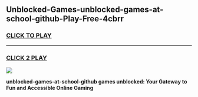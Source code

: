 
## Unblocked-Games-unblocked-games-at-school-github-Play-Free-4cbrr
<h3>
<a href="https://premium76.site?title=unblocked-games-at-school-github&ref=22A">CLICK TO PLAY</a></h3>
<hr>

<h3>
<a href="https://premium76.site?title=unblocked-games-at-school-github&ref=22A">CLICK 2 PLAY</a>
  
</h3>

<a href="https://premium76.site?title=unblocked-games-at-school-github&ref=22A"><img src="https://clearcache.store/games.png"></a>


**unblocked-games-at-school-github games unblocked: Your Gateway to Fun and Accessible Online Gaming**
